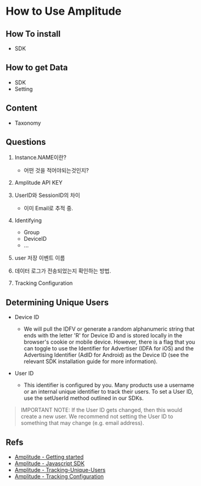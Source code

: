 # How to Use Amplitude

## How To install

- SDK

## How to get Data

- SDK
- Setting

## Content

- Taxonomy

## Questions

1. Instance.NAME이란?

   - 어떤 것을 적어야되는것인지?

2. Amplitude API KEY
3. UserID와 SessionID의 차이

   - 이미 Email로 추적 중.

4. Identifying

   - Group
   - DeviceID
   - ...

5. user 저장 이벤트 이름
6. 데이터 로그가 전송되었는지 확인하는 방법.
7. Tracking Configuration

## Determining Unique Users

- Device ID

  - We will pull the IDFV or generate a random alphanumeric string that ends with the letter 'R' for Device ID and is stored locally in the browser's cookie or mobile device. However, there is a flag that you can toggle to use the Identifier for Advertiser (IDFA for iOS) and the Advertising Identifier (AdID for Android) as the Device ID (see the relevant SDK installation guide for more information).

- User ID
  - This identifier is configured by you. Many products use a username or an internal unique identifier to track their users. To set a User ID, use the setUserId method outlined in our SDKs.

> IMPORTANT NOTE: If the User ID gets changed, then this would create a new user. We recommend not setting the User ID to something that may change (e.g. email address).

## Refs

- [Amplitude - Getting started](https://amplitude.zendesk.com/hc/en-us/categories/200409887-Getting-Started)
- [Amplitude - Javascript SDK](https://amplitude.zendesk.com/hc/en-us/articles/115001361248-JavaScript-SDK-Installation)
- [Amplitude - Tracking-Unique-Users](https://amplitude.zendesk.com/hc/en-us/articles/115003135607-Tracking-Unique-Users)
- [Amplitude - Tracking Configuration](https://amplitude.zendesk.com/hc/en-us/articles/115001361248-JavaScript-SDK-Installation#settings-configuration-options)
